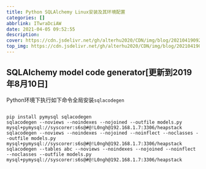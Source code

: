```yaml
---
title: Python SQLAlchemy Linux安装及其环境配置
categories: []
abbrlink: ITwraDciAW
date: 2021-04-05 09:52:55
description:
cover: https://cdn.jsdelivr.net/gh/alterhu2020/CDN/img/blog/20210419092310.png
top_img: https://cdn.jsdelivr.net/gh/alterhu2020/CDN/img/blog/20210419092310.png
---
```



## SQLAlchemy model code generator[更新到2019年8月10日]

Python环境下执行如下命令全局安装`sqlacodegen`

```shell script

pip install pymysql sqlacodegen
sqlacodegen --noviews --noindexes --nojoined --outfile models.py  mysql+pymysql://syscorer:s6s@#@!L0ngh@192.168.1.7:3306/heapstack 
sqlacodegen --noviews --noindexes --nojoined --noinflect --noclasses --outfile models.py  mysql+pymysql://syscorer:s6s@#@!L0ngh@192.168.1.7:3306/heapstack 
sqlacodegen --tables abc --noviews --noindexes --nojoined --noinflect --noclasses --outfile models.py  mysql+pymysql://syscorer:s6s@#@!L0ngh@192.168.1.7:3306/heapstack 

```
